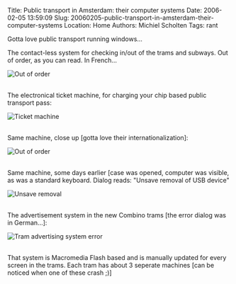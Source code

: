 Title: Public transport in Amsterdam: their computer systems
Date: 2006-02-05 13:59:09
Slug: 20060205-public-transport-in-amsterdam-their-computer-systems
Location: Home
Authors: Michiel Scholten
Tags: rant

<p>Gotta love public transport running windows...</p>

<p>The contact-less system for checking in/out of the trams and subways. Out of order, as you can read. In French...</p>
<div class="content-image"><div><img src="/~mbscholt/images/content/pt_weird_stuff/out_of_order.jpg" alt="Out of order" title="Out of order" /></div></div>
<br style="clear: both;" />

<p>The electronical ticket machine, for charging your chip based public transport pass:</p>
<div class="content-image"><div><img src="/~mbscholt/images/content/pt_weird_stuff/ticket_machine.jpg" alt="Ticket machine" title="Ticket machine" /></div></div>
<br style="clear: both;" />

<p>Same machine, close up [gotta love their internationalization]:</p>
<div class="content-image"><div><img src="/~mbscholt/images/content/pt_weird_stuff/ticket_machine_out_of_order.jpg" alt="Out of order" title="Out of order" /></div></div>
<br style="clear: both;" />

<p>Same machine, some days earlier [case was opened, computer was visible, as was a standard keyboard. Dialog reads: "Unsave removal of USB device"</p>
<div class="content-image"><div><img src="/~mbscholt/images/content/pt_weird_stuff/unsave_removal.jpg" alt="Unsave removal" title="Unsave removal" /></div></div>
<br style="clear: both;" />

<p>The advertisement system in the new Combino trams [the error dialog was in German...]:</p>
<div class="content-image"><div><img src="/~mbscholt/images/content/pt_weird_stuff/tram_advertising_error.jpg" alt="Tram advertising system error" title="Tram advertising system error" /></div></div>
<br style="clear: both;" />
<p>That system is Macromedia Flash based and is manually updated for every screen in the trams. Each tram has about 3 seperate machines [can be noticed when one of these crash ;)]</p>